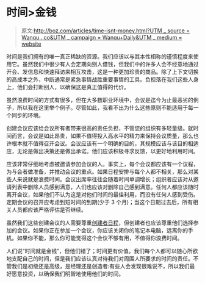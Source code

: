 # 时间>金钱

> 原文:[http://boz.com/articles/time-isnt-money.html?UTM _ source = Wanqu . co&UTM _ campaign = Wanqu+Daily&UTM _ medium = website](http://boz.com/articles/time-isnt-money.html?utm_source=wanqu.co&utm_campaign=Wanqu+Daily&utm_medium=website)



时间是我们拥有的唯一真正稀缺的资源。我们应该以与其本性相称的谨慎程度来使用它。虽然我们中很少有人会定期向别人借钱，但我们中的许多人会不经意地通过开会、发信息和快速拜访来相互攻击，这是一种更加珍贵的商品。除了上下文切换的高成本之外，中断通常是紧急事情战胜重要事情的工具。负担落在我们这些人身上，他们会打断别人，以确保这是真正值得的代价。

虽然浪费时间的方式有很多，但在大多数职业环境中，会议是迄今为止最恶劣的例子，所以我在这里举个例子。尽管如此，我看不出为什么这些原则不能适用于每一个同步的环境。

创建会议应该给会议所有者带来很高的责任负担，不管您的组织有多轻量级。就时间而言，会议是如此昂贵，如果不值得投入高水平的精力来保持会议质量，那么也许根本就不值得召开会议。会议应该有一个明确的目的，其规模应该与该目的相适应，无论是做出决策还是做出承诺。他们应该积极寻求反馈，以更好地利用时间。

应该非常仔细地考虑被邀请参加会议的人。事实上，每个会议都应该有一个议程，为与会者做准备，并推动会议的重点。如果日程安排与每个人都不相关，那么对某些人来说就是浪费时间。会议出席率往往会随着时间单调增长；组织者应该对从邀请列表中删除人员感到满意，人们也应该对删除自己感到满意。任何人都应该随时离开会议，如果他们不认为这是对他们时间的最佳利用，而没有任何人感到受伤。定期会议的召开应考虑到短时间的到期(少于 3 个月)；当这个日期过去后，所有相关人员都应该严格评估是否继续。

虽然我们这些创建会议的人需要尊重[创建者日程](http://www.paulgraham.com/makersschedule.html)，但创建者也应该尊重他们选择参加的会议。如果你正在参加一个会议，你应该关闭你的笔记本电脑，远离你的手机。如果你不能，那么你可能觉得这个会议不够有用，不值得你浪费时间。

人们说“时间就是金钱”，但他们错了；时间更有价值。我们每个人都可以随心所欲地支配自己的时间，但是我们应该认真对待我们对周围人所要求的时间的责任。不管我们是初级还是高级，是经理还是创造者:有些人会发现很难说不，所以我们最好愿意投资，以确保我们明智地使用他们的时间。

